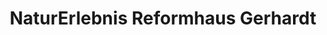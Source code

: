 ---
title: "NaturErlebnis Reformhaus Gerhardt"
url: /riesa/naturerlebnis-reformhaus-gerhardt/
shop: Lebensmittel
---